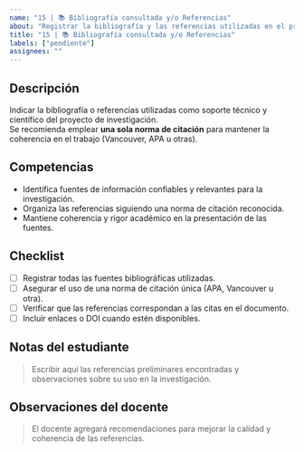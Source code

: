 ```yaml
---
name: "15 | 📚 Bibliografía consultada y/o Referencias"
about: "Registrar la bibliografía y las referencias utilizadas en el proyecto de investigación."
title: "15 | 📚 Bibliografía consultada y/o Referencias"
labels: ["pendiente"]
assignees: ""
---
```


## Descripción
Indicar la bibliografía o referencias utilizadas como soporte técnico y científico del proyecto de investigación.  
Se recomienda emplear **una sola norma de citación** para mantener la coherencia en el trabajo (Vancouver, APA u otras).

## Competencias
- Identifica fuentes de información confiables y relevantes para la investigación.  
- Organiza las referencias siguiendo una norma de citación reconocida.  
- Mantiene coherencia y rigor académico en la presentación de las fuentes.

## Checklist
- [ ] Registrar todas las fuentes bibliográficas utilizadas.  
- [ ] Asegurar el uso de una norma de citación única (APA, Vancouver u otra).  
- [ ] Verificar que las referencias correspondan a las citas en el documento.  
- [ ] Incluir enlaces o DOI cuando estén disponibles.  

## Notas del estudiante
> Escribir aquí las referencias preliminares encontradas y observaciones sobre su uso en la investigación.

## Observaciones del docente
> El docente agregará recomendaciones para mejorar la calidad y coherencia de las referencias.
